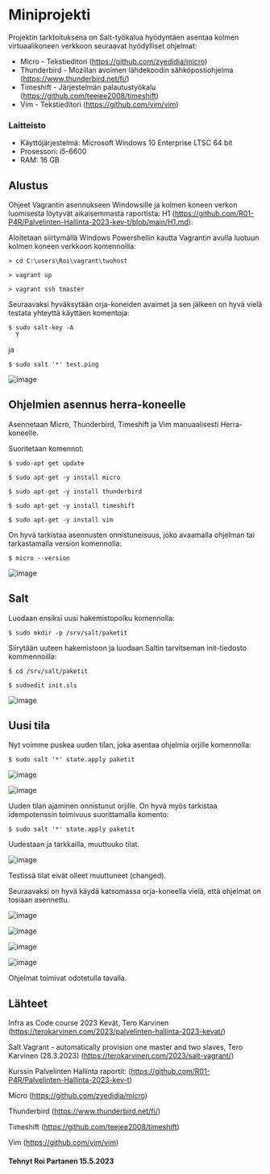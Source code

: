 # Miniprojekti


Projektin tarktoituksena on Salt-työkalua hyödyntäen asentaa kolmen virtuaalikoneen verkkoon seuraavat hyödylliset ohjelmat:

 * Micro - Tekstieditori (https://github.com/zyedidia/micro)
 * Thunderbird - Mozillan avoimen lähdekoodin sähköpostiohjelma (https://www.thunderbird.net/fi/)
 * Timeshift - Järjestelmän palautustyökalu (https://github.com/teejee2008/timeshift)
 * Vim - Tekstieditori (https://github.com/vim/vim)

 
### Laitteisto
 
* Käyttöjärjestelmä: Microsoft Windows 10 Enterprise LTSC 64 bit
* Prosessori: i5-6600
* RAM: 16 GB





## Alustus

Ohjeet Vagrantin asennukseen Windowsille ja kolmen koneen verkon luomisesta löytyvät aikaisemmasta raportista: H1 (https://github.com/R01-P4R/Palvelinten-Hallinta-2023-kev-t/blob/main/H1.md).

Aloitetaan siirtymällä Windows Powershellin kautta Vagrantin avulla luotuun kolmen koneen verkkoon komennoilla:

	> cd C:\users\Roi\vagrant\twohost

	> vagrant up

	> vagrant ssh tmaster

Seuraavaksi hyväksytään orja-koneiden avaimet ja sen jälkeen on hyvä vielä testata yhteyttä käyttäen komentoja:

    $ sudo salt-key -A
      Y
    
   ja
   
    $ sudo salt '*' test.ping
  
  ![image](https://github.com/R01-P4R/Miniprojekti/assets/106889187/f273158e-ed78-4745-9ea5-9bf84f28dd38)
  

   

## Ohjelmien asennus herra-koneelle

Asennetaan Micro, Thunderbird, Timeshift ja Vim manuaalisesti Herra-koneelle.

Suoritetaan komennot:

    $ sudo-apt get update
    
    $ sudo apt-get -y install micro
    
    $ sudo apt-get -y install thunderbird
    
    $ sudo apt-get -y install timeshift
    
    $ sudo apt-get -y install vim

On hyvä tarkistaa asennusten onnistuneisuus, joko avaamalla ohjelman tai tarkastamalla version komennolla:

    $ micro --version
    
![image](https://github.com/R01-P4R/Miniprojekti/assets/106889187/364b7070-c11d-49d9-956d-abf328652a27)


## Salt

Luodaan ensiksi uusi hakemistopolku komennolla:

    $ sudo mkdir -p /srv/salt/paketit
  
 Siirytään uuteen hakemistoon ja luodaan Saltin tarvitseman init-tiedosto kommennoilla:
 
    $ cd /srv/salt/paketit
    
    $ sudoedit init.sls
    
 ![image](https://github.com/R01-P4R/Miniprojekti/assets/106889187/1836d03c-9327-4d30-83fe-0cb01948515c)


## Uusi tila 
 
 Nyt voimme puskea uuden tilan, joka asentaa ohjelmia orjille komennolla:
 
    $ sudo salt '*' state.apply paketit


![image](https://github.com/R01-P4R/Miniprojekti/assets/106889187/bc2a052e-f465-488d-82b0-0983cdc6ef90)

![image](https://github.com/R01-P4R/Miniprojekti/assets/106889187/0043dde9-f0b1-490c-8222-ba4b6e9da7de)

Uuden tilan ajaminen onnistunut orjille. On hyvä myös tarkistaa idempotenssin toimivuus suorittamalla komento:

    $ sudo salt '*' state.apply paketit 
    
Uudestaan ja tarkkailla, muuttuuko tilat.

![image](https://github.com/R01-P4R/Miniprojekti/assets/106889187/52b5118c-5ed4-4fa3-a818-8cc239110725)

Testissä tilat eivät olleet muuttuneet (changed).

Seuraavaksi on hyvä käydä katsomassa orja-koneella vielä, että ohjelmat on tosiaan asennettu.

![image](https://github.com/R01-P4R/Miniprojekti/assets/106889187/1429575e-b280-40ec-b26a-c6e1d547a866)

![image](https://github.com/R01-P4R/Miniprojekti/assets/106889187/8d758627-6ee5-454f-96d6-cfaa52ee3fd7)

![image](https://github.com/R01-P4R/Miniprojekti/assets/106889187/b7f78bd5-be17-4545-92ae-2d95c4df20a3)

![image](https://github.com/R01-P4R/Miniprojekti/assets/106889187/2348f573-4bb3-443e-80e6-953144625b11)

Ohjelmat toimivat odotetulla tavalla.



## Lähteet




Infra as Code course 2023 Kevät, Tero Karvinen (https://terokarvinen.com/2023/palvelinten-hallinta-2023-kevat/)

Salt Vagrant - automatically provision one master and two slaves, Tero Karvinen (28.3.2023) (https://terokarvinen.com/2023/salt-vagrant/)

Kurssin Palvelinten Hallinta raportit: (https://github.com/R01-P4R/Palvelinten-Hallinta-2023-kev-t)

Micro (https://github.com/zyedidia/micro)

Thunderbird (https://www.thunderbird.net/fi/)

Timeshift (https://github.com/teejee2008/timeshift)

Vim (https://github.com/vim/vim)


#### Tehnyt Roi Partanen 15.5.2023

